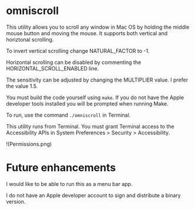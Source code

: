 # omniscroll

This utility allows you to scroll any window in Mac OS by holding the middle mouse button and moving the mouse. It supports both vertical and horiztonal scrolling.

To invert vertical scrolling change NATURAL_FACTOR to -1.

Horizontal scrolling can be disabled by commenting the HORIZONTAL_SCROLL_ENABLED line.

The sensitivity can be adjusted by changing the MULTIPLIER value. I prefer the value 1.5.

You must build the code yourself using `make`. If you do not have the Apple developer tools installed you will be prompted when running Make.

To run, use the command `./omniscroll` in Terminal.

This utility runs from Terminal. You must grant Terminal access to the Accessibility APIs in System Preferences > Security > Accessibility.

!(Permissions.png)

# Future enhancements

I would like to be able to run this as a menu bar app.

I do not have an Apple developer account to sign and distribute a binary version.